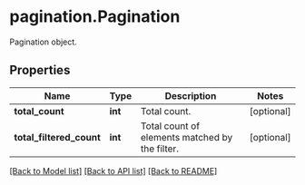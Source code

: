 # pagination.Pagination

Pagination object.
## Properties
Name | Type | Description | Notes
------------ | ------------- | ------------- | -------------
**total_count** | **int** | Total count. | [optional] 
**total_filtered_count** | **int** | Total count of elements matched by the filter. | [optional] 

[[Back to Model list]](README.md#documentation-for-models) [[Back to API list]](README.md#documentation-for-api-endpoints) [[Back to README]](README.md)



